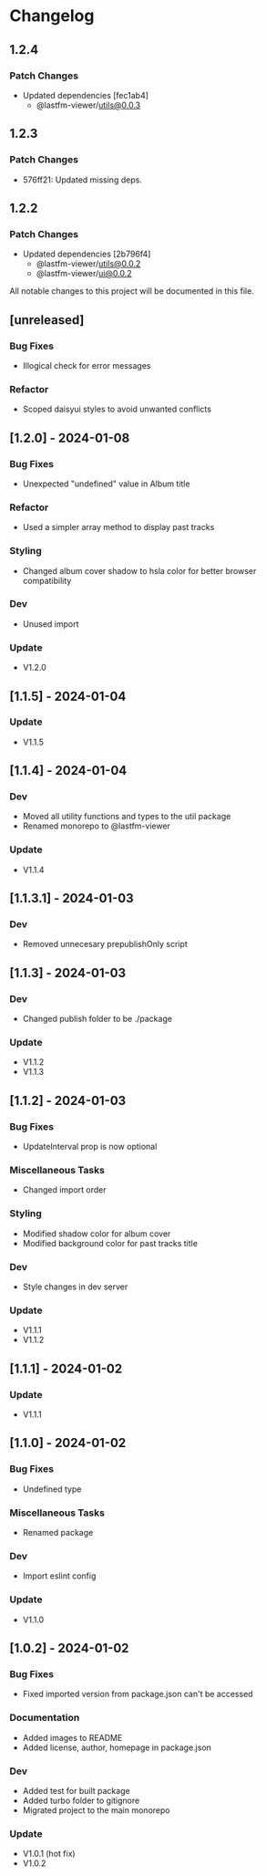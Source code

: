 # Changelog

## 1.2.4

### Patch Changes

-   Updated dependencies [fec1ab4]
    -   @lastfm-viewer/utils@0.0.3

## 1.2.3

### Patch Changes

-   576ff21: Updated missing deps.

## 1.2.2

### Patch Changes

-   Updated dependencies [2b796f4]
    -   @lastfm-viewer/utils@0.0.2
    -   @lastfm-viewer/ui@0.0.2

All notable changes to this project will be documented in this file.

## [unreleased]

### Bug Fixes

-   Illogical check for error messages

### Refactor

-   Scoped daisyui styles to avoid unwanted conflicts

## [1.2.0] - 2024-01-08

### Bug Fixes

-   Unexpected "undefined" value in Album title

### Refactor

-   Used a simpler array method to display past tracks

### Styling

-   Changed album cover shadow to hsla color for better browser compatibility

### Dev

-   Unused import

### Update

-   V1.2.0

## [1.1.5] - 2024-01-04

### Update

-   V1.1.5

## [1.1.4] - 2024-01-04

### Dev

-   Moved all utility functions and types to the util package
-   Renamed monorepo to @lastfm-viewer

### Update

-   V1.1.4

## [1.1.3.1] - 2024-01-03

### Dev

-   Removed unnecesary prepublishOnly script

## [1.1.3] - 2024-01-03

### Dev

-   Changed publish folder to be ./package

### Update

-   V1.1.2
-   V1.1.3

## [1.1.2] - 2024-01-03

### Bug Fixes

-   UpdateInterval prop is now optional

### Miscellaneous Tasks

-   Changed import order

### Styling

-   Modified shadow color for album cover
-   Modified background color for past tracks title

### Dev

-   Style changes in dev server

### Update

-   V1.1.1
-   V1.1.2

## [1.1.1] - 2024-01-02

### Update

-   V1.1.1

## [1.1.0] - 2024-01-02

### Bug Fixes

-   Undefined type

### Miscellaneous Tasks

-   Renamed package

### Dev

-   Import eslint config

### Update

-   V1.1.0

## [1.0.2] - 2024-01-02

### Bug Fixes

-   Fixed imported version from package.json can't be accessed

### Documentation

-   Added images to README
-   Added license, author, homepage in package.json

### Dev

-   Added test for built package
-   Added turbo folder to gitignore
-   Migrated project to the main monorepo

### Update

-   V1.0.1 (hot fix)
-   V1.0.2

<!-- generated by git-cliff -->
